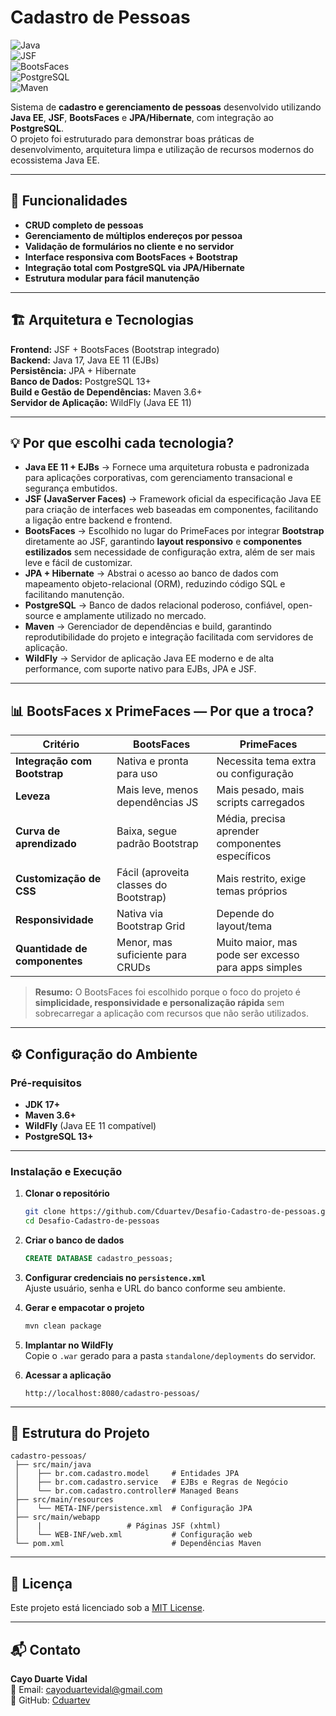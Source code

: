 # Cadastro de Pessoas  

![Java](https://img.shields.io/badge/Java-17-ED8B00?style=for-the-badge&logo=openjdk&logoColor=white)  
![JSF](https://img.shields.io/badge/JSF-2.2+-orange)  
![BootsFaces](https://img.shields.io/badge/BootsFaces-2.0.1+-blue)  
![PostgreSQL](https://img.shields.io/badge/PostgreSQL-13+-blue?logo=postgresql)  
![Maven](https://img.shields.io/badge/Maven-3.6+-red?logo=apache-maven)  

Sistema de **cadastro e gerenciamento de pessoas** desenvolvido utilizando **Java EE**, **JSF**, **BootsFaces** e **JPA/Hibernate**, com integração ao **PostgreSQL**.  
O projeto foi estruturado para demonstrar boas práticas de desenvolvimento, arquitetura limpa e utilização de recursos modernos do ecossistema Java EE.  

---

## 📌 Funcionalidades

- **CRUD completo de pessoas**  
- **Gerenciamento de múltiplos endereços por pessoa**  
- **Validação de formulários no cliente e no servidor**  
- **Interface responsiva com BootsFaces + Bootstrap**  
- **Integração total com PostgreSQL via JPA/Hibernate**  
- **Estrutura modular para fácil manutenção**  

---

## 🏗 Arquitetura e Tecnologias

**Frontend:** JSF + BootsFaces (Bootstrap integrado)  
**Backend:** Java 17, Java EE 11 (EJBs)  
**Persistência:** JPA + Hibernate  
**Banco de Dados:** PostgreSQL 13+  
**Build e Gestão de Dependências:** Maven 3.6+  
**Servidor de Aplicação:** WildFly (Java EE 11)  

---

## 💡 Por que escolhi cada tecnologia?

- **Java EE 11 + EJBs** → Fornece uma arquitetura robusta e padronizada para aplicações corporativas, com gerenciamento transacional e segurança embutidos.  
- **JSF (JavaServer Faces)** → Framework oficial da especificação Java EE para criação de interfaces web baseadas em componentes, facilitando a ligação entre backend e frontend.  
- **BootsFaces** → Escolhido no lugar do PrimeFaces por integrar **Bootstrap** diretamente ao JSF, garantindo **layout responsivo** e **componentes estilizados** sem necessidade de configuração extra, além de ser mais leve e fácil de customizar.  
- **JPA + Hibernate** → Abstrai o acesso ao banco de dados com mapeamento objeto-relacional (ORM), reduzindo código SQL e facilitando manutenção.  
- **PostgreSQL** → Banco de dados relacional poderoso, confiável, open-source e amplamente utilizado no mercado.  
- **Maven** → Gerenciador de dependências e build, garantindo reprodutibilidade do projeto e integração facilitada com servidores de aplicação.  
- **WildFly** → Servidor de aplicação Java EE moderno e de alta performance, com suporte nativo para EJBs, JPA e JSF.  

---

## 📊 BootsFaces x PrimeFaces — Por que a troca?

| Critério                  | BootsFaces | PrimeFaces |
|---------------------------|------------|------------|
| **Integração com Bootstrap** | Nativa e pronta para uso | Necessita tema extra ou configuração |
| **Leveza**                | Mais leve, menos dependências JS | Mais pesado, mais scripts carregados |
| **Curva de aprendizado**  | Baixa, segue padrão Bootstrap | Média, precisa aprender componentes específicos |
| **Customização de CSS**   | Fácil (aproveita classes do Bootstrap) | Mais restrito, exige temas próprios |
| **Responsividade**        | Nativa via Bootstrap Grid | Depende do layout/tema |
| **Quantidade de componentes** | Menor, mas suficiente para CRUDs | Muito maior, mas pode ser excesso para apps simples |

> **Resumo:** O BootsFaces foi escolhido porque o foco do projeto é **simplicidade, responsividade e personalização rápida** sem sobrecarregar a aplicação com recursos que não serão utilizados.

---

## ⚙️ Configuração do Ambiente

### **Pré-requisitos**
- **JDK 17+**
- **Maven 3.6+**
- **WildFly** (Java EE 11 compatível)
- **PostgreSQL 13+**

---

### **Instalação e Execução**

1. **Clonar o repositório**
   ```bash
   git clone https://github.com/Cduartev/Desafio-Cadastro-de-pessoas.git
   cd Desafio-Cadastro-de-pessoas
   ```

2. **Criar o banco de dados**
   ```sql
   CREATE DATABASE cadastro_pessoas;
   ```

3. **Configurar credenciais no `persistence.xml`**  
   Ajuste usuário, senha e URL do banco conforme seu ambiente.

4. **Gerar e empacotar o projeto**
   ```bash
   mvn clean package
   ```

5. **Implantar no WildFly**  
   Copie o `.war` gerado para a pasta `standalone/deployments` do servidor.

6. **Acessar a aplicação**
   ```
   http://localhost:8080/cadastro-pessoas/
   ```

---

## 📂 Estrutura do Projeto

```
cadastro-pessoas/
 ├── src/main/java
 │    ├── br.com.cadastro.model     # Entidades JPA
 │    ├── br.com.cadastro.service   # EJBs e Regras de Negócio
 │    └── br.com.cadastro.controller# Managed Beans
 ├── src/main/resources
 │    └── META-INF/persistence.xml  # Configuração JPA
 ├── src/main/webapp
 │    |                   # Páginas JSF (xhtml)
 │    └── WEB-INF/web.xml           # Configuração web
 └── pom.xml                        # Dependências Maven
```

---

## 📜 Licença

Este projeto está licenciado sob a [MIT License](LICENSE).

---

## 📬 Contato

**Cayo Duarte Vidal**  
📧 Email: [cayoduartevidal@gmail.com](mailto:cayoduartevidal@gmail.com)  
🔗 GitHub: [Cduartev](https://github.com/Cduartev)  
